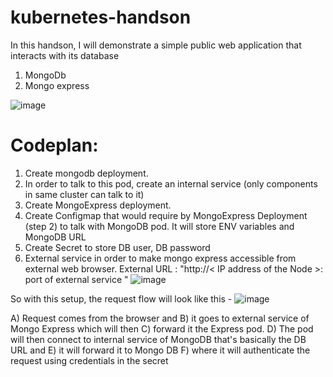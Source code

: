 # kubernetes-handson
In this handson, I will demonstrate a simple public web application that interacts with its database
1) MongoDb
2) Mongo express
   
![image](https://github.com/Babaji42O/kubernetes-handson/assets/80086380/3505a698-9ece-4438-8335-c9e752f7846a)

# Codeplan:
 1) Create mongodb deployment. 
 2) In order to talk to this pod, create an internal service (only components in same cluster can talk to it)
 3) Create MongoExpress deployment.
 4) Create Configmap that would require by MongoExpress Deployment (step 2) to talk with MongoDB pod. It will store ENV variables and MongoDB URL
 5) Create Secret to store DB user, DB password
 6) External service in order to make mongo express accessible from external web browser. External URL : "http://< IP address of the Node >: port of external service "
 ![image](https://github.com/Babaji42O/kubernetes-handson/assets/80086380/f6643290-de62-4523-a902-f5552063c448)

So with this setup, the request flow will look like this -
![image](https://github.com/Babaji42O/kubernetes-handson/assets/80086380/4632541a-9ad7-4e91-85d5-b439e1736513)

A) Request comes from the browser and 
B) it goes to external service of Mongo Express which will then 
C) forward it the Express pod. 
D) The pod will then connect to internal service of MongoDB that's basically the DB URL and 
E) it will forward it to Mongo DB 
F) where it will authenticate the request using credentials in the secret 
